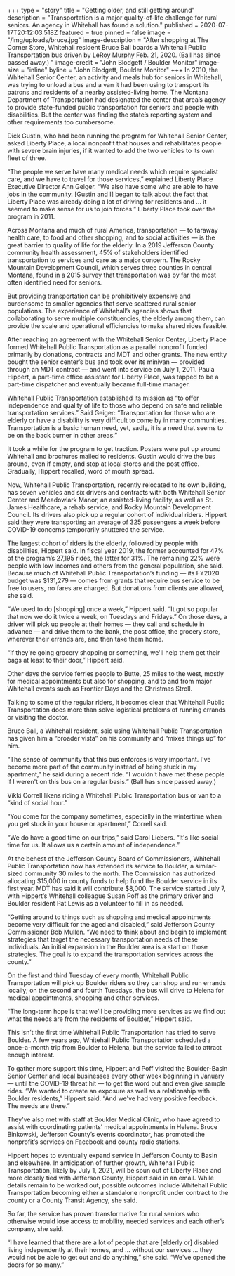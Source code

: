 +++
type = "story"
title = "Getting older, and still getting around"
description = "Transportation is a major quality-of-life challenge for rural seniors. An agency in Whitehall has found a solution."
published = 2020-07-17T20:12:03.518Z
featured = true
pinned = false
image = "/img/uploads/bruce.jpg"
image-description = "After shopping at The Corner Store, Whitehall resident Bruce Ball boards a Whitehall Public Transportation bus driven by LeRoy Murphy Feb. 21, 2020. (Ball has since passed away.) "
image-credit = "John Blodgett / Boulder Monitor"
image-size = "inline"
byline = "John Blodgett, Boulder Monitor"
+++
In 2010, the Whitehall Senior Center, an activity and meals hub for seniors in Whitehall, was trying to unload a bus and a van it had been using to transport its patrons and residents of a nearby assisted-living home. The Montana Department of Transportation had designated the center that area’s agency to provide state-funded public transportation for seniors and people with disabilities. But the center was finding the state’s reporting system and other requirements too cumbersome.

Dick Gustin, who had been running the program for Whitehall Senior Center, asked Liberty Place, a local nonprofit that houses and rehabilitates people with severe brain injuries, if it wanted to add the two vehicles to its own fleet of three.

“The people we serve have many medical needs which require specialist care, and we have to travel for those services,” explained Liberty Place Executive Director Ann Geiger. “We also have some who are able to have jobs in the community. \[Gustin and I] began to talk about the fact that Liberty Place was already doing a lot of driving for residents and … it seemed to make sense for us to join forces.” Liberty Place took over the program in 2011.

Across Montana and much of rural America, transportation — to faraway health care, to food and other shopping, and to social activities — is the great barrier to quality of life for the elderly. In a 2019 Jefferson County community health assessment, 45% of stakeholders identified transportation to services and care as a major concern. The Rocky Mountain Development Council, which serves three counties in central Montana, found in a 2015 survey that transportation was by far the most often identified need for seniors.

But providing transportation can be prohibitively expensive and burdensome to smaller agencies that serve scattered rural senior populations. The experience of Whitehall’s agencies shows that collaborating to serve multiple constituencies, the elderly among them, can provide the scale and operational efficiencies to make shared rides feasible.

After reaching an agreement with the Whitehall Senior Center, Liberty Place formed Whitehall Public Transportation as a parallel nonprofit funded primarily by donations, contracts and MDT and other grants. The new entity bought the senior center’s bus and took over its minivan — provided through an MDT contract — and went into service on July 1, 2011. Paula Hippert, a part-time office assistant for Liberty Place, was tapped to be a part-time dispatcher and eventually became full-time manager.

Whitehall Public Transportation established its mission as “to offer independence and quality of life to those who depend on safe and reliable transportation services.” Said Geiger: “Transportation for those who are elderly or have a disability is very difficult to come by in many communities. Transportation is a basic human need, yet, sadly, it is a need that seems to be on the back burner in other areas.”

It took a while for the program to get traction. Posters were put up around Whitehall and brochures mailed to residents. Gustin would drive the bus around, even if empty, and stop at local stores and the post office. Gradually, Hippert recalled, word of mouth spread.

Now, Whitehall Public Transportation, recently relocated to its own building, has seven vehicles and six drivers and contracts with both Whitehall Senior Center and Meadowlark Manor, an assisted-living facility, as well as St. James Healthcare, a rehab service, and Rocky Mountain Development Council. Its drivers also pick up a regular cohort of individual riders. Hippert said they were transporting an average of 325 passengers a week before COVID-19 concerns temporarily shuttered the service.

The largest cohort of riders is the elderly, followed by people with disabilities, Hippert said. In fiscal year 2019, the former accounted for 47% of the program’s 27,195 rides, the latter for 31%. The remaining 22% were people with low incomes and others from the general population, she said. Because much of Whitehall Public Transportation’s funding — its FY2020 budget was $131,279 — comes from grants that require bus service to be free to users, no fares are charged. But donations from clients are allowed, she said.

“We used to do \[shopping] once a week,” Hippert said. “It got so popular that now we do it twice a week, on Tuesdays and Fridays.” On those days, a driver will pick up people at their homes — they call and schedule in advance — and drive them to the bank, the post office, the grocery store, wherever their errands are, and then take them home.

“If they're going grocery shopping or something, we'll help them get their bags at least to their door,” Hippert said.

Other days the service ferries people to Butte, 25 miles to the west, mostly for medical appointments but also for shopping, and to and from major Whitehall events such as Frontier Days and the Christmas Stroll.

Talking to some of the regular riders, it becomes clear that Whitehall Public Transportation does more than solve logistical problems of running errands or visiting the doctor.

Bruce Ball, a Whitehall resident, said using Whitehall Public Transportation has given him a “broader vista” on his community and “mixes things up” for him.

“The sense of community that this bus enforces is very important. I've become more part of the community instead of being stuck in my apartment,” he said during a recent ride. “I wouldn't have met these people if I weren't on this bus on a regular basis.” (Ball has since passed away.)

Vikki Correll likens riding a Whitehall Public Transportation bus or van to a “kind of social hour.”

“You come for the company sometimes, especially in the wintertime when you get stuck in your house or apartment,” Correll said.

“We do have a good time on our trips,” said Carol Liebers. “It's like social time for us. It allows us a certain amount of independence.”

At the behest of the Jefferson County Board of Commissioners, Whitehall Public Transportation now has extended its service to Boulder, a similar-sized community 30 miles to the north. The Commission has authorized allocating $15,000 in county funds to help fund the Boulder service in its first year. MDT has said it will contribute $8,000. The service started July 7, with Hippert’s Whitehall colleague Susan Poff as the primary driver and Boulder resident Pat Lewis as a volunteer to fill in as needed.

“Getting around to things such as shopping and medical appointments become very difficult for the aged and disabled,” said Jefferson County Commissioner Bob Mullen. “We need to think about and begin to implement strategies that target the necessary transportation needs of these individuals. An initial expansion in the Boulder area is a start on those strategies. The goal is to expand the transportation services across the county.”

On the first and third Tuesday of every month, Whitehall Public Transportation will pick up Boulder riders so they can shop and run errands locally; on the second and fourth Tuesdays, the bus will drive to Helena for medical appointments, shopping and other services.

“The long-term hope is that we'll be providing more services as we find out what the needs are from the residents of Boulder,” Hippert said.

This isn’t the first time Whitehall Public Transportation has tried to serve Boulder. A few years ago, Whitehall Public Transportation scheduled a once-a-month trip from Boulder to Helena, but the service failed to attract enough interest.

To gather more support this time, Hippert and Poff visited the Boulder-Basin Senior Center and local businesses every other week beginning in January — until the COVID-19 threat hit — to get the word out and even give sample rides. “We wanted to create an exposure as well as a relationship with Boulder residents,” Hippert said. “And we've had very positive feedback. The needs are there.”

They’ve also met with staff at Boulder Medical Clinic, who have agreed to assist with coordinating patients’ medical appointments in Helena. Bruce Binkowski, Jefferson County’s events coordinator, has promoted the nonprofit’s services on Facebook and county radio stations.

Hippert hopes to eventually expand service in Jefferson County to Basin and elsewhere. In anticipation of further growth, Whitehall Public Transportation, likely by July 1, 2021, will be spun out of Liberty Place and more closely tied with Jefferson County, Hippert said in an email. While details remain to be worked out, possible outcomes include Whitehall Public Transportation becoming either a standalone nonprofit under contract to the county or a County Transit Agency, she said.

So far, the service has proven transformative for rural seniors who otherwise would lose access to mobility, needed services and each other’s company, she said.

“I have learned that there are a lot of people that are \[elderly or] disabled living independently at their homes, and ... without our services ... they would not be able to get out and do anything,” she said. “We've opened the doors for so many.”